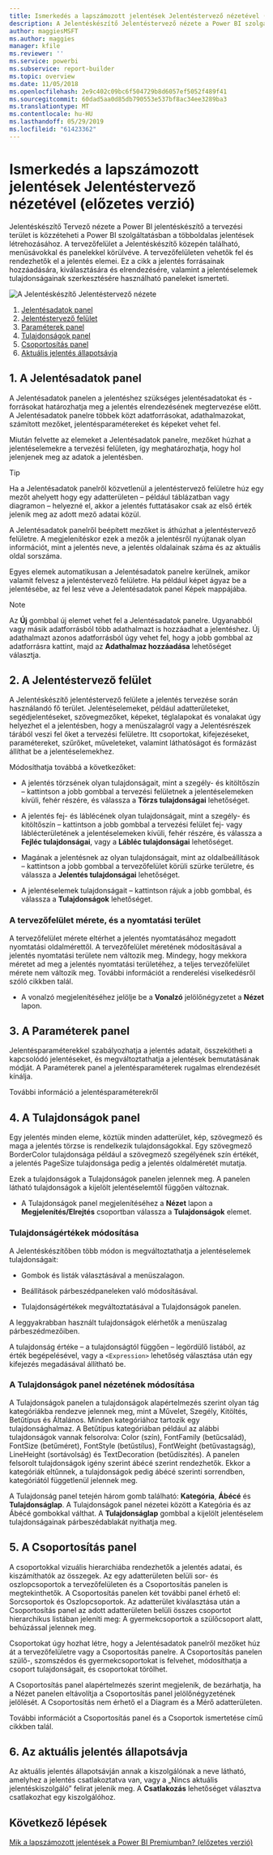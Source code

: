 ```yaml
---
title: Ismerkedés a lapszámozott jelentések Jelentéstervező nézetével (előzetes verzió)
description: A Jelentéskészítő Jelentéstervező nézete a Power BI szolgáltatásban közzétehető lapszámozott jelentések létrehozására szolgáló tervezési felület.
author: maggiesMSFT
ms.author: maggies
manager: kfile
ms.reviewer: ''
ms.service: powerbi
ms.subservice: report-builder
ms.topic: overview
ms.date: 11/05/2018
ms.openlocfilehash: 2e9c402c09bc6f504729b8d6057ef5052f489f41
ms.sourcegitcommit: 60dad5aa0d85db790553e537bf8ac34ee3289ba3
ms.translationtype: MT
ms.contentlocale: hu-HU
ms.lasthandoff: 05/29/2019
ms.locfileid: "61423362"
---
```

# <a name="getting-around-in-report-design-view-for-paginated-reports-preview"></a>Ismerkedés a lapszámozott jelentések Jelentéstervező nézetével (előzetes verzió)

Jelentéskészítő Tervező nézete a Power BI jelentéskészítő a tervezési terület is közzéteheti a Power BI szolgáltatásban a többoldalas jelentések létrehozásához. A tervezőfelület a Jelentéskészítő közepén található, menüsávokkal és panelekkel körülvéve. A tervezőfelületen vehetők fel és rendezhetők el a jelentés elemei. Ez a cikk a jelentés forrásainak hozzáadására, kiválasztására és elrendezésére, valamint a jelentéselemek tulajdonságainak szerkesztésére használható paneleket ismerteti.  

![A Jelentéskészítő Jelentéstervező nézete](media/paginated-reports-report-design-view/power-bi-paginated-report-design-view.png)

1. [Jelentésadatok panel](#1-report-data-pane) 
2. [Jelentéstervező felület](#2-report-design-surface)  
3. [Paraméterek panel](#3-parameters-pane) 
4. [Tulajdonságok panel](#4-properties-pane) 
5. [Csoportosítás panel](#5-grouping-pane) 
6. [Aktuális jelentés állapotsávja](#6-current-report-status-bar)  
  
## <a name="1-report-data-pane"></a>1. A Jelentésadatok panel  
 A Jelentésadatok panelen a jelentéshez szükséges jelentésadatokat és -forrásokat határozhatja meg a jelentés elrendezésének megtervezése előtt. A Jelentésadatok panelre többek közt adatforrásokat, adathalmazokat, számított mezőket, jelentésparamétereket és képeket vehet fel.  
  
 Miután felvette az elemeket a Jelentésadatok panelre, mezőket húzhat a jelentéselemekre a tervezési felületen, így meghatározhatja, hogy hol jelenjenek meg az adatok a jelentésben.  
  
> [!TIP]  
>  Ha a Jelentésadatok panelről közvetlenül a jelentéstervező felületre húz egy mezőt ahelyett hogy egy adatterületen – például táblázatban vagy diagramon – helyezné el, akkor a jelentés futtatásakor csak az első érték jelenik meg az adott mező adatai közül.  
  
 A Jelentésadatok panelről beépített mezőket is áthúzhat a jelentéstervező felületre. A megjelenítéskor ezek a mezők a jelentésről nyújtanak olyan információt, mint a jelentés neve, a jelentés oldalainak száma és az aktuális oldal sorszáma.  
  
 Egyes elemek automatikusan a Jelentésadatok panelre kerülnek, amikor valamit felvesz a jelentéstervező felületre. Ha például képet ágyaz be a jelentésébe, az fel lesz véve a Jelentésadatok panel Képek mappájába.  
  
> [!NOTE]  
>  Az **Új** gombbal új elemet vehet fel a Jelentésadatok panelre. Ugyanabból vagy másik adatforrásból több adathalmazt is hozzáadhat a jelentéshez. Új adathalmazt azonos adatforrásból úgy vehet fel, hogy a jobb gombbal az adatforrásra kattint, majd az **Adathalmaz hozzáadása** lehetőséget választja.  
  
## <a name="2-report-design-surface"></a>2. A Jelentéstervező felület  
 A Jelentéskészítő jelentéstervező felülete a jelentés tervezése során használandó fő terület. Jelentéselemeket, például adatterületeket, segédjelentéseket, szövegmezőket, képeket, téglalapokat és vonalakat úgy helyezhet el a jelentésben, hogy a menüszalagról vagy a Jelentésrészek tárából veszi fel őket a tervezési felületre. Itt csoportokat, kifejezéseket, paramétereket, szűrőket, műveleteket, valamint láthatóságot és formázást állíthat be a jelentéselemekhez.  
  
 Módosíthatja továbbá a következőket:  
  
-   A jelentés törzsének olyan tulajdonságait, mint a szegély- és kitöltőszín – kattintson a jobb gombbal a tervezési felületnek a jelentéselemeken kívüli, fehér részére, és válassza a **Törzs tulajdonságai** lehetőséget.  
  
-   A jelentés fej- és láblécének olyan tulajdonságait, mint a szegély- és kitöltőszín – kattintson a jobb gombbal a tervezési felület fej- vagy láblécterületének a jelentéselemeken kívüli, fehér részére, és válassza a **Fejléc tulajdonságai**, vagy a **Lábléc tulajdonságai** lehetőséget.  
  
-   Magának a jelentésnek az olyan tulajdonságait, mint az oldalbeállítások – kattintson a jobb gombbal a tervezőfelület körüli szürke területre, és válassza a **Jelentés tulajdonságai** lehetőséget.  
  
-   A jelentéselemek tulajdonságait – kattintson rájuk a jobb gombbal, és válassza a **Tulajdonságok** lehetőséget.  
  
### <a name="design-surface-size-and-print-area"></a>A tervezőfelület mérete, és a nyomtatási terület  
A tervezőfelület mérete eltérhet a jelentés nyomtatásához megadott nyomtatási oldalmérettől. A tervezőfelület méretének módosításával a jelentés nyomtatási területe nem változik meg. Mindegy, hogy mekkora méretet ad meg a jelentés nyomtatási területéhez, a teljes tervezőfelület mérete nem változik meg. További információt a renderelési viselkedésről szóló cikkben talál. 
  
- A vonalzó megjelenítéséhez jelölje be a **Vonalzó** jelölőnégyzetet a **Nézet** lapon.  
  
## <a name="3-parameters-pane"></a>3. A Paraméterek panel  
 Jelentésparaméterekkel szabályozhatja a jelentés adatait, összekötheti a kapcsolódó jelentéseket, és megváltoztathatja a jelentések bemutatásának módját. A Paraméterek panel a jelentésparaméterek rugalmas elrendezését kínálja.  
  
 További információ a jelentésparaméterekről   
  
## <a name="4-properties-pane"></a>4. A Tulajdonságok panel
 Egy jelentés minden eleme, köztük minden adatterület, kép, szövegmező és maga a jelentés törzse is rendelkezik tulajdonságokkal. Egy szövegmező BorderColor tulajdonsága például a szövegmező szegélyének szín értékét, a jelentés PageSize tulajdonsága pedig a jelentés oldalméretét mutatja.  
  
 Ezek a tulajdonságok a Tulajdonságok panelen jelennek meg. A panelen látható tulajdonságok a kijelölt jelentéselemtől függően változnak.  
  
- A Tulajdonságok panel megjelenítéséhez a **Nézet** lapon a **Megjelenítés/Elrejtés** csoportban válassza a **Tulajdonságok** elemet.  
  
### <a name="changing-property-values"></a>Tulajdonságértékek módosítása  
 A Jelentéskészítőben több módon is megváltoztathatja a jelentéselemek tulajdonságait:  
  
-   Gombok és listák választásával a menüszalagon.  
  
-   Beállítások párbeszédpaneleken való módosításával.  
  
-   Tulajdonságértékek megváltoztatásával a Tulajdonságok panelen.  
  
 A leggyakrabban használt tulajdonságok elérhetők a menüszalag párbeszédmezőiben.  
  
 A tulajdonság értéke – a tulajdonságtól függően – legördülő listából, az érték begépelésével, vagy a `<Expression>` lehetőség választása után egy kifejezés megadásával állítható be.  
  
### <a name="changing-the-properties-pane-view"></a>A Tulajdonságok panel nézetének módosítása  
 A Tulajdonságok panelen a tulajdonságok alapértelmezés szerint olyan tág kategóriákba rendezve jelennek meg, mint a Művelet, Szegély, Kitöltés, Betűtípus és Általános. Minden kategóriához tartozik egy tulajdonsághalmaz. A Betűtípus kategóriában például az alábbi tulajdonságok vannak felsorolva: Color (szín), FontFamily (betűcsalád), FontSize (betűméret), FontStyle (betűstílus), FontWeight (betűvastagság), LineHeight (sortávolság) és TextDecoration (betűdíszítés). A panelen felsorolt tulajdonságok igény szerint ábécé szerint rendezhetők. Ekkor a kategóriák eltűnnek, a tulajdonságok pedig ábécé szerinti sorrendben, kategóriától függetlenül jelennek meg.  
  
 A Tulajdonság panel tetején három gomb található: **Kategória**, **Ábécé** és **Tulajdonságlap**. A Tulajdonságok panel nézetei között a Kategória és az Ábécé gombokkal válthat. A **Tulajdonságlap** gombbal a kijelölt jelentéselem tulajdonságainak párbeszédablakát nyithatja meg.  
  
  
## <a name="5-grouping-pane"></a>5. A Csoportosítás panel

 A csoportokkal vizuális hierarchiába rendezhetők a jelentés adatai, és kiszámíthatók az összegek. Az egy adatterületen belüli sor- és oszlopcsoportok a tervezőfelületen és a Csoportosítás panelen is megtekinthetők. A Csoportosítás panelen két további panel érhető el: Sorcsoportok és Oszlopcsoportok. Az adatterület kiválasztása után a Csoportosítás panel az adott adatterületen belüli összes csoportot hierarchikus listában jeleníti meg: A gyermekcsoportok a szülőcsoport alatt, behúzással jelennek meg.  
  
 Csoportokat úgy hozhat létre, hogy a Jelentésadatok panelről mezőket húz át a tervezőfelületre vagy a Csoportosítás panelre. A Csoportosítás panelen szülő-, szomszédos és gyermekcsoportokat is felvehet, módosíthatja a csoport tulajdonságait, és csoportokat törölhet.  
  
 A Csoportosítás panel alapértelmezés szerint megjelenik, de bezárhatja, ha a Nézet panelen eltávolítja a Csoportosítás panel jelölőnégyzetének jelölését. A Csoportosítás nem érhető el a Diagram és a Mérő adatterületen.  
  
 További információt a Csoportosítás panel és a Csoportok ismertetése című cikkben talál.  
  
## <a name="6-current-report-status-bar"></a>6. Az aktuális jelentés állapotsávja

Az aktuális jelentés állapotsávján annak a kiszolgálónak a neve látható, amelyhez a jelentés csatlakoztatva van, vagy a „Nincs aktuális jelentéskiszolgáló” felirat jelenik meg. A **Csatlakozás** lehetőséget választva csatlakozhat egy kiszolgálóhoz.

## <a name="next-steps"></a>Következő lépések

[Mik a lapszámozott jelentések a Power BI Premiumban? (előzetes verzió)](paginated-reports-report-builder-power-bi.md) 

  
  

